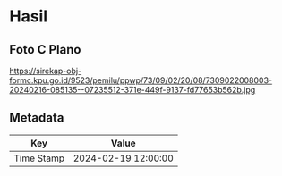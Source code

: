 # Hasil

## Foto C Plano

https://sirekap-obj-formc.kpu.go.id/9523/pemilu/ppwp/73/09/02/20/08/7309022008003-20240216-085135--07235512-371e-449f-9137-fd77653b562b.jpg


## Metadata

| Key        | Value               |
| ---------- | ------------------- |
| Time Stamp | 2024-02-19 12:00:00 |



